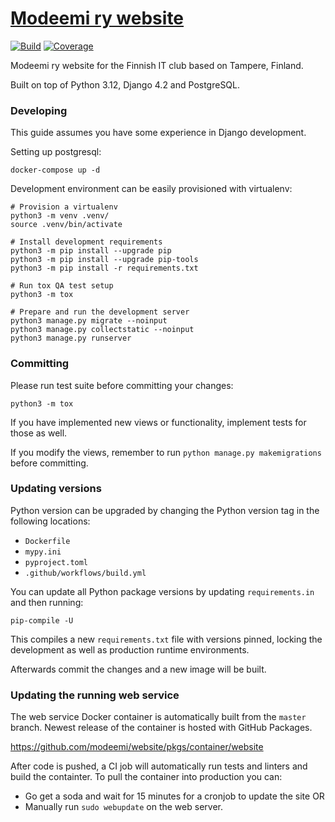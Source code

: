 # [Modeemi ry website](https://www.modeemi.fi)

[![Build](https://github.com/modeemi/website/workflows/Build/badge.svg)](https://github.com/modeemi/website/actions)
[![Coverage](https://codecov.io/gh/modeemi/website/branch/master/graph/badge.svg)](https://codecov.io/gh/imodeemi/website)

Modeemi ry website for the Finnish IT club based on Tampere, Finland.

Built on top of Python 3.12, Django 4.2 and PostgreSQL.

### Developing

This guide assumes you have some experience in Django development.

Setting up postgresql:

    docker-compose up -d

Development environment can be easily provisioned with virtualenv:

    # Provision a virtualenv
    python3 -m venv .venv/
    source .venv/bin/activate

    # Install development requirements
    python3 -m pip install --upgrade pip
    python3 -m pip install --upgrade pip-tools
    python3 -m pip install -r requirements.txt

    # Run tox QA test setup
    python3 -m tox

    # Prepare and run the development server
    python3 manage.py migrate --noinput
    python3 manage.py collectstatic --noinput
    python3 manage.py runserver

### Committing

Please run test suite before committing your changes:

    python3 -m tox

If you have implemented new views or functionality, implement tests for those as well.

If you modify the views, remember to run `python manage.py makemigrations` before committing.

### Updating versions

Python version can be upgraded by changing the Python version tag in the following locations:

- `Dockerfile`
- `mypy.ini`
- `pyproject.toml`
- `.github/workflows/build.yml`

You can update all Python package versions by updating `requirements.in` and then running:

    pip-compile -U

This compiles a new `requirements.txt` file with versions pinned, locking the development as well as production runtime environments.

Afterwards commit the changes and a new image will be built.

### Updating the running web service

The web service Docker container is automatically built from the `master` branch. Newest release of the container is hosted with GitHub Packages.

https://github.com/modeemi/website/pkgs/container/website

After code is pushed, a CI job will automatically run tests and linters and build the containter. To pull the container into production you can:

- Go get a soda and wait for 15 minutes for a cronjob to update the site OR
- Manually run `sudo webupdate` on the web server.
